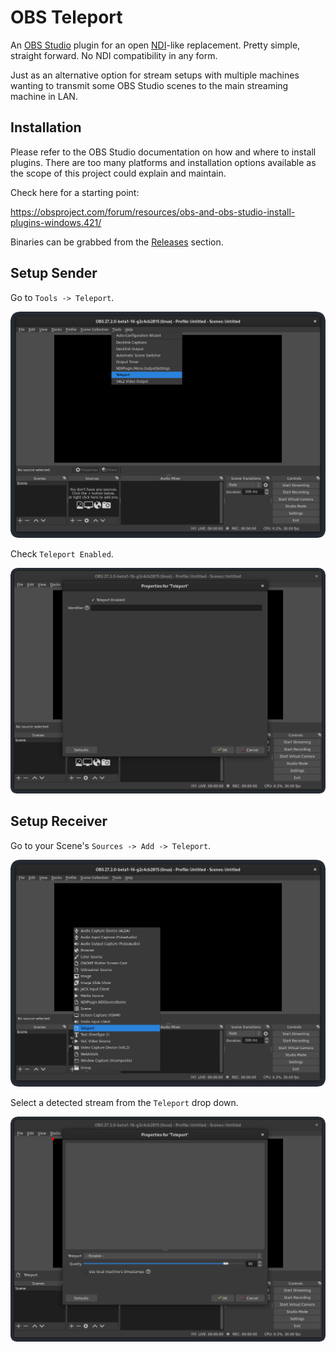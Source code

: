 # OBS Teleport

An [OBS Studio] plugin for an open [NDI]-like replacement. Pretty simple, straight forward. No NDI compatibility in any form.

Just as an alternative option for stream setups with multiple machines wanting to transmit some OBS Studio scenes to the main streaming machine in LAN.

[OBS Studio]: https://obsproject.com
[NDI]: https://ndi.tv/


## Installation

Please refer to the OBS Studio documentation on how and where to install plugins. There are too many platforms and installation options available as the scope of this project could explain and maintain.

Check here for a starting point:

https://obsproject.com/forum/resources/obs-and-obs-studio-install-plugins-windows.421/

Binaries can be grabbed from the [Releases] section.

[Releases]: https://github.com/fzwoch/obs-teleport/releases


## Setup Sender

Go to `Tools -> Teleport`.

![](teleport-tools.png)

Check `Teleport Enabled`.

![](teleport-output.png)


## Setup Receiver

Go to your Scene's `Sources -> Add -> Teleport`.

![](teleport-add.png)

Select a detected stream from the `Teleport` drop down.

![](teleport-source.png)
